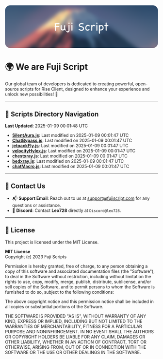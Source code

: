 ![Banner](.github/b.webp)

# 🌍 **We are Fuji Script**

Our global team of developers is dedicated to creating powerful, open-source scripts for Rise Client, designed to enhance your experience and unlock new possibilities! 🌟

---
<!-- SCRIPTS_NAVIGATION_START -->
## 📂 **Scripts Directory Navigation**

**Last Updated**: 2025-01-09 00:01:48 UTC

- **[SilentAura.js](scripts/SilentAura.js)**: Last modified on 2025-01-09 00:01:47 UTC
- **[ChatBypass.js](scripts/ChatBypass.js)**: Last modified on 2025-01-09 00:01:47 UTC
- **[jetpackFly.js](scripts/jetpackFly.js)**: Last modified on 2025-01-09 00:01:47 UTC
- **[velocityHylex.js](scripts/velocityHylex.js)**: Last modified on 2025-01-09 00:01:47 UTC
- **[chestxray.js](scripts/chestxray.js)**: Last modified on 2025-01-09 00:01:47 UTC
- **[bedxray.js](scripts/bedxray.js)**: Last modified on 2025-01-09 00:01:47 UTC
- **[chatMacro.js](scripts/chatMacro.js)**: Last modified on 2025-01-09 00:01:47 UTC

<!-- SCRIPTS_NAVIGATION_END -->

---

## 💬 **Contact Us**  
- 📬 **Support Email**: Reach out to us at [support@fujiscript.com](mailto:support@fujiscript.com) for any questions or assistance.  
- 💬 **Discord**: Contact **Leo728** directly at `Discord@leo728`.

---

## 📜 **License**

This project is licensed under the MIT License.  

**MIT License**  
Copyright (c) 2023 Fuji Scripts  

Permission is hereby granted, free of charge, to any person obtaining a copy of this software and associated documentation files (the "Software"), to deal in the Software without restriction, including without limitation the rights to use, copy, modify, merge, publish, distribute, sublicense, and/or sell copies of the Software, and to permit persons to whom the Software is furnished to do so, subject to the following conditions:  

The above copyright notice and this permission notice shall be included in all copies or substantial portions of the Software.  

THE SOFTWARE IS PROVIDED "AS IS", WITHOUT WARRANTY OF ANY KIND, EXPRESS OR IMPLIED, INCLUDING BUT NOT LIMITED TO THE WARRANTIES OF MERCHANTABILITY, FITNESS FOR A PARTICULAR PURPOSE AND NONINFRINGEMENT. IN NO EVENT SHALL THE AUTHORS OR COPYRIGHT HOLDERS BE LIABLE FOR ANY CLAIM, DAMAGES OR OTHER LIABILITY, WHETHER IN AN ACTION OF CONTRACT, TORT OR OTHERWISE, ARISING FROM, OUT OF OR IN CONNECTION WITH THE SOFTWARE OR THE USE OR OTHER DEALINGS IN THE SOFTWARE.  
